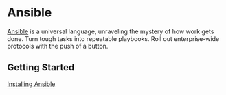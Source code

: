 # Ansible

[Ansible](https://www.ansible.com/) is a universal language, unraveling the mystery of how work gets done. Turn tough tasks into repeatable playbooks. Roll out enterprise-wide protocols with the push of a button.

## Getting Started

[Installing Ansible](https://docs.ansible.com/ansible/latest/installation_guide/intro_installation.html)
